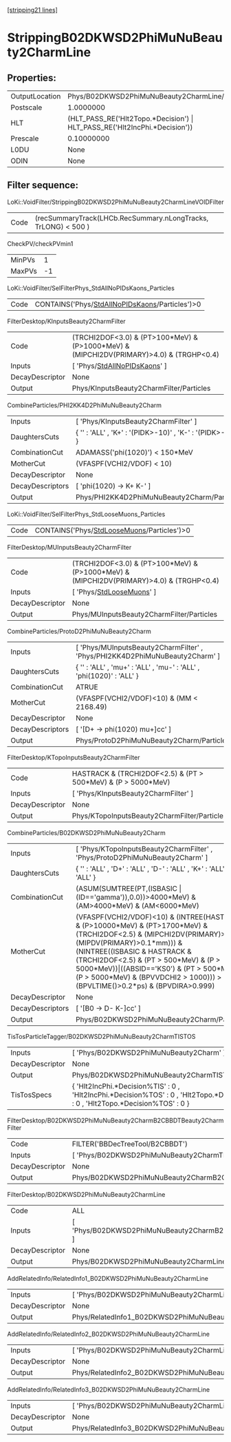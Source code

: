 [[stripping21 lines]](./stripping21-index)

# StrippingB02DKWSD2PhiMuNuBeauty2CharmLine

## Properties:

|                |                                                                              |
|----------------|------------------------------------------------------------------------------|
| OutputLocation | Phys/B02DKWSD2PhiMuNuBeauty2CharmLine/Particles                              |
| Postscale      | 1.0000000                                                                    |
| HLT            | (HLT_PASS_RE('Hlt2Topo.\*Decision') \| HLT_PASS_RE('Hlt2IncPhi.\*Decision')) |
| Prescale       | 0.10000000                                                                   |
| L0DU           | None                                                                         |
| ODIN           | None                                                                         |

## Filter sequence:

LoKi::VoidFilter/StrippingB02DKWSD2PhiMuNuBeauty2CharmLineVOIDFilter

|      |                                                                |
|------|----------------------------------------------------------------|
| Code | (recSummaryTrack(LHCb.RecSummary.nLongTracks, TrLONG) \< 500 ) |

CheckPV/checkPVmin1

|        |     |
|--------|-----|
| MinPVs | 1   |
| MaxPVs | -1  |

LoKi::VoidFilter/SelFilterPhys_StdAllNoPIDsKaons_Particles

|      |                                                                                                    |
|------|----------------------------------------------------------------------------------------------------|
| Code | CONTAINS('Phys/[StdAllNoPIDsKaons](./stripping21-commonparticles-stdallnopidskaons)/Particles')\>0 |

FilterDesktop/KInputsBeauty2CharmFilter

|                 |                                                                                               |
|-----------------|-----------------------------------------------------------------------------------------------|
| Code            | (TRCHI2DOF\<3.0) & (PT\>100\*MeV) & (P\>1000\*MeV) & (MIPCHI2DV(PRIMARY)\>4.0) & (TRGHP\<0.4) |
| Inputs          | [ 'Phys/[StdAllNoPIDsKaons](./stripping21-commonparticles-stdallnopidskaons)' ]             |
| DecayDescriptor | None                                                                                          |
| Output          | Phys/KInputsBeauty2CharmFilter/Particles                                                      |

CombineParticles/PHI2KK4D2PhiMuNuBeauty2Charm

|                  |                                                              |
|------------------|--------------------------------------------------------------|
| Inputs           | [ 'Phys/KInputsBeauty2CharmFilter' ]                       |
| DaughtersCuts    | { '' : 'ALL' , 'K+' : '(PIDK\>-10)' , 'K-' : '(PIDK\>-10)' } |
| CombinationCut   | ADAMASS('phi(1020)') \< 150\*MeV                             |
| MotherCut        | (VFASPF(VCHI2/VDOF) \< 10)                                   |
| DecayDescriptor  | None                                                         |
| DecayDescriptors | [ 'phi(1020) -\> K+ K-' ]                                  |
| Output           | Phys/PHI2KK4D2PhiMuNuBeauty2Charm/Particles                  |

LoKi::VoidFilter/SelFilterPhys_StdLooseMuons_Particles

|      |                                                                                            |
|------|--------------------------------------------------------------------------------------------|
| Code | CONTAINS('Phys/[StdLooseMuons](./stripping21-commonparticles-stdloosemuons)/Particles')\>0 |

FilterDesktop/MUInputsBeauty2CharmFilter

|                 |                                                                                               |
|-----------------|-----------------------------------------------------------------------------------------------|
| Code            | (TRCHI2DOF\<3.0) & (PT\>100\*MeV) & (P\>1000\*MeV) & (MIPCHI2DV(PRIMARY)\>4.0) & (TRGHP\<0.4) |
| Inputs          | [ 'Phys/[StdLooseMuons](./stripping21-commonparticles-stdloosemuons)' ]                     |
| DecayDescriptor | None                                                                                          |
| Output          | Phys/MUInputsBeauty2CharmFilter/Particles                                                     |

CombineParticles/ProtoD2PhiMuNuBeauty2Charm

|                  |                                                                               |
|------------------|-------------------------------------------------------------------------------|
| Inputs           | [ 'Phys/MUInputsBeauty2CharmFilter' , 'Phys/PHI2KK4D2PhiMuNuBeauty2Charm' ] |
| DaughtersCuts    | { '' : 'ALL' , 'mu+' : 'ALL' , 'mu-' : 'ALL' , 'phi(1020)' : 'ALL' }          |
| CombinationCut   | ATRUE                                                                         |
| MotherCut        | (VFASPF(VCHI2/VDOF)\<10) & (MM \< 2168.49)                                    |
| DecayDescriptor  | None                                                                          |
| DecayDescriptors | [ '[D+ -\> phi(1020) mu+]cc' ]                                            |
| Output           | Phys/ProtoD2PhiMuNuBeauty2Charm/Particles                                     |

FilterDesktop/KTopoInputsBeauty2CharmFilter

|                 |                                                                   |
|-----------------|-------------------------------------------------------------------|
| Code            | HASTRACK & (TRCHI2DOF\<2.5) & (PT \> 500\*MeV) & (P \> 5000\*MeV) |
| Inputs          | [ 'Phys/KInputsBeauty2CharmFilter' ]                            |
| DecayDescriptor | None                                                              |
| Output          | Phys/KTopoInputsBeauty2CharmFilter/Particles                      |

CombineParticles/B02DKWSD2PhiMuNuBeauty2Charm

|                  |                                                                                                                                                                                                                                                                                                                                                                                      |
|------------------|--------------------------------------------------------------------------------------------------------------------------------------------------------------------------------------------------------------------------------------------------------------------------------------------------------------------------------------------------------------------------------------|
| Inputs           | [ 'Phys/KTopoInputsBeauty2CharmFilter' , 'Phys/ProtoD2PhiMuNuBeauty2Charm' ]                                                                                                                                                                                                                                                                                                       |
| DaughtersCuts    | { '' : 'ALL' , 'D+' : 'ALL' , 'D-' : 'ALL' , 'K+' : 'ALL' , 'K-' : 'ALL' }                                                                                                                                                                                                                                                                                                           |
| CombinationCut   | (ASUM(SUMTREE(PT,(ISBASIC \| (ID=='gamma')),0.0))\>4000\*MeV) & (AM\>4000\*MeV) & (AM\<6000\*MeV)                                                                                                                                                                                                                                                                                    |
| MotherCut        | (VFASPF(VCHI2/VDOF)\<10) & (INTREE(HASTRACK & (P\>10000\*MeV) & (PT\>1700\*MeV) & (TRCHI2DOF\<2.5) & (MIPCHI2DV(PRIMARY)\>16) & (MIPDV(PRIMARY)\>0.1\*mm))) & (NINTREE((ISBASIC & HASTRACK & (TRCHI2DOF\<2.5) & (PT \> 500\*MeV) & (P \> 5000\*MeV))\|((ABSID=='KS0') & (PT \> 500\*MeV) & (P \> 5000\*MeV) & (BPVVDCHI2 \> 1000))) \> 1) & (BPVLTIME()\>0.2\*ps) & (BPVDIRA\>0.999) |
| DecayDescriptor  | None                                                                                                                                                                                                                                                                                                                                                                                 |
| DecayDescriptors | [ '[B0 -\> D- K-]cc' ]                                                                                                                                                                                                                                                                                                                                                           |
| Output           | Phys/B02DKWSD2PhiMuNuBeauty2Charm/Particles                                                                                                                                                                                                                                                                                                                                          |

TisTosParticleTagger/B02DKWSD2PhiMuNuBeauty2CharmTISTOS

|                 |                                                                                                                                       |
|-----------------|---------------------------------------------------------------------------------------------------------------------------------------|
| Inputs          | [ 'Phys/B02DKWSD2PhiMuNuBeauty2Charm' ]                                                                                             |
| DecayDescriptor | None                                                                                                                                  |
| Output          | Phys/B02DKWSD2PhiMuNuBeauty2CharmTISTOS/Particles                                                                                     |
| TisTosSpecs     | { 'Hlt2IncPhi.\*Decision%TIS' : 0 , 'Hlt2IncPhi.\*Decision%TOS' : 0 , 'Hlt2Topo.\*Decision%TIS' : 0 , 'Hlt2Topo.\*Decision%TOS' : 0 } |

FilterDesktop/B02DKWSD2PhiMuNuBeauty2CharmB2CBBDTBeauty2CharmFilter

|                 |                                                                      |
|-----------------|----------------------------------------------------------------------|
| Code            | FILTER('BBDecTreeTool/B2CBBDT')                                      |
| Inputs          | [ 'Phys/B02DKWSD2PhiMuNuBeauty2CharmTISTOS' ]                      |
| DecayDescriptor | None                                                                 |
| Output          | Phys/B02DKWSD2PhiMuNuBeauty2CharmB2CBBDTBeauty2CharmFilter/Particles |

FilterDesktop/B02DKWSD2PhiMuNuBeauty2CharmLine

|                 |                                                                    |
|-----------------|--------------------------------------------------------------------|
| Code            | ALL                                                                |
| Inputs          | [ 'Phys/B02DKWSD2PhiMuNuBeauty2CharmB2CBBDTBeauty2CharmFilter' ] |
| DecayDescriptor | None                                                               |
| Output          | Phys/B02DKWSD2PhiMuNuBeauty2CharmLine/Particles                    |

AddRelatedInfo/RelatedInfo1_B02DKWSD2PhiMuNuBeauty2CharmLine

|                 |                                                              |
|-----------------|--------------------------------------------------------------|
| Inputs          | [ 'Phys/B02DKWSD2PhiMuNuBeauty2CharmLine' ]                |
| DecayDescriptor | None                                                         |
| Output          | Phys/RelatedInfo1_B02DKWSD2PhiMuNuBeauty2CharmLine/Particles |

AddRelatedInfo/RelatedInfo2_B02DKWSD2PhiMuNuBeauty2CharmLine

|                 |                                                              |
|-----------------|--------------------------------------------------------------|
| Inputs          | [ 'Phys/B02DKWSD2PhiMuNuBeauty2CharmLine' ]                |
| DecayDescriptor | None                                                         |
| Output          | Phys/RelatedInfo2_B02DKWSD2PhiMuNuBeauty2CharmLine/Particles |

AddRelatedInfo/RelatedInfo3_B02DKWSD2PhiMuNuBeauty2CharmLine

|                 |                                                              |
|-----------------|--------------------------------------------------------------|
| Inputs          | [ 'Phys/B02DKWSD2PhiMuNuBeauty2CharmLine' ]                |
| DecayDescriptor | None                                                         |
| Output          | Phys/RelatedInfo3_B02DKWSD2PhiMuNuBeauty2CharmLine/Particles |
